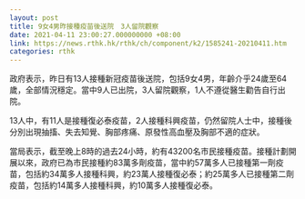 ```yaml
---
layout: post
title: 9女4男昨接種疫苗後送院　3人留院觀察
date: 2021-04-11 23:00:27.000000000 +08:00
link: https://news.rthk.hk/rthk/ch/component/k2/1585241-20210411.htm
categories: rthk
---
```


政府表示，昨日有13人接種新冠疫苗後送院，包括9女4男，年齡介乎24歲至64歲，全部情況穩定。當中9人已出院，3人留院觀察，1人不遵從醫生勸告自行出院。

13人中，有11人是接種復必泰疫苗，2人接種科興疫苗，仍然留院人士中，接種後分別出現抽搐、失去知覺、胸部疼痛、原發性高血壓及胸部不適的症狀。

當局表示，截至晚上8時的過去24小時，約有43200名市民接種疫苗。接種計劃開展以來，政府已為市民接種約83萬多劑疫苗，當中約57萬多人已接種第一劑疫苗，包括約34萬多人接種科興，約23萬人接種復必泰；約25萬多人已接種第二劑疫苗，包括約14萬多人接種科興，約10萬多人接種復必泰。
